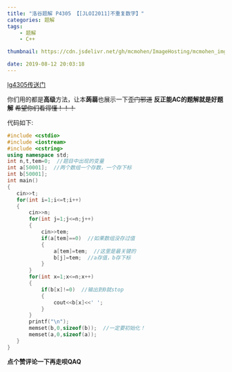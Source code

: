```yaml
---
title: "洛谷题解 P4305 【[JLOI2011]不重复数字】"
categories: 题解
tags: 
	- 题解
	- C++

thumbnail: https://cdn.jsdelivr.net/gh/mcmohen/ImageHosting/mcmohen_imgans.jpg

date: 2019-08-12 20:03:18
---
```

[lg4305传送门](https://www.luogu.org/problem/P4305)

<!-- more -->

你们用的都是**高级**方法，让本**蒟蒻**也展示一下~~歪门邪道~~
 **反正能AC的题解就是好题解**
~~希望你们看得懂！！！~~

 代码如下:
 ```cpp
#include <cstdio>
#include <iostream>
#include <cstring>
using namespace std;
int n,t,tem=0;  //题目中出现的变量
int a[50001];  //两个数组一个存数，一个存下标
int b[50001];
int main()
{
    cin>>t;
    for(int i=1;i<=t;i++)
    {
        cin>>n;
        for(int j=1;j<=n;j++)
        {
            cin>>tem;
            if(a[tem]==0)  //如果数组没存过值
            {
                a[tem]=tem;  //这里是最关键的
                b[j]=tem;  //a存值，b存下标
            }
        }
        for(int x=1;x<=n;x++)
        {
            if(b[x]!=0)  //输出到0就stop
            {
                cout<<b[x]<<' ';
            }
        }
        printf("\n");
        memset(b,0,sizeof(b));  //一定要初始化！
        memset(a,0,sizeof(a));
    }
} 
 ```
**点个赞评论一下再走呗QAQ**